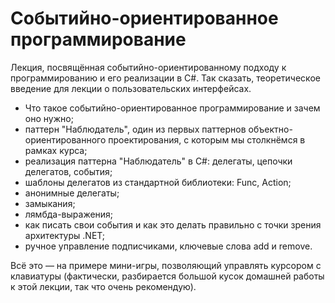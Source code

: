 # Событийно-ориентированное программирование

Лекция, посвящённая событийно-ориентированному подходу к программированию и его реализации в C#. Так сказать, теоретическое введение для лекции о пользовательских интерфейсах.

- Что такое событийно-ориентированное программирование и зачем оно нужно;
- паттерн "Наблюдатель", один из первых паттернов объектно-ориентированного проектирования, с которым мы столкнёмся в рамках курса;
- реализация паттерна "Наблюдатель" в C#: делегаты, цепочки делегатов, события;
- шаблоны делегатов из стандартной библиотеки: Func, Action;
- анонимные делегаты;
- замыкания;
- лямбда-выражения;
- как писать свои события и как это делать правильно с точки зрения архитектуры .NET;
- ручное управление подписчиками, ключевые слова add и remove.

Всё это — на примере мини-игры, позволяющий управлять курсором с клавиатуры (фактически, разбирается большой кусок домашней работы к этой лекции, так что очень рекомендую).

